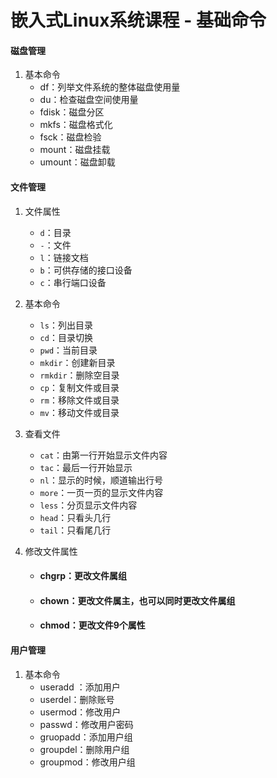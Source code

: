# 嵌入式Linux系统课程 - 基础命令

#### 磁盘管理

1. 基本命令
   - df：列举文件系统的整体磁盘使用量
   - du：检查磁盘空间使用量
   - fdisk：磁盘分区
   - mkfs：磁盘格式化
   - fsck：磁盘检验
   - mount：磁盘挂载
   - umount：磁盘卸载

#### 文件管理

1. 文件属性

   - `d`：目录
   - `-`：文件
   - `l`：链接文档
   - `b`：可供存储的接口设备
   - `c`：串行端口设备

2. 基本命令

   - `ls`：列出目录
   - `cd`：目录切换
   - `pwd`：当前目录
   - `mkdir`：创建新目录
   - `rmkdir`：删除空目录
   - `cp`：复制文件或目录
   - `rm`：移除文件或目录
   - `mv`：移动文件或目录

3. 查看文件

   - `cat`：由第一行开始显示文件内容
   - `tac`：最后一行开始显示
   - `nl`：显示的时候，顺道输出行号
   - `more`：一页一页的显示文件内容
   - `less`：分页显示文件内容
   - `head`：只看头几行
   - `tail`：只看尾几行

4. 修改文件属性

   - #### chgrp：更改文件属组

   - #### chown：更改文件属主，也可以同时更改文件属组

   - #### chmod：更改文件9个属性

#### 用户管理

1. 基本命令
   - useradd ：添加用户
   - userdel：删除账号
   - usermod：修改用户
   - passwd：修改用户密码
   - gruopadd：添加用户组
   - groupdel：删除用户组
   - groupmod：修改用户组